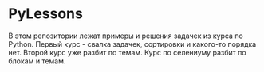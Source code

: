 # PyLessons
В этом репозитории лежат примеры и решения задачек из курса по Python.
Первый курс - свалка задачек, сортировки и какого-то порядка нет.
Второй курс уже разбит по темам.
Курс по селениуму разбит по блокам и темам.
